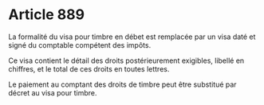 # Article 889

La formalité du visa pour timbre en débet est remplacée par un visa daté et signé du comptable compétent des impôts.

Ce visa contient le détail des droits postérieurement exigibles, libellé en chiffres, et le total de ces droits en toutes
lettres.

Le paiement au comptant des droits de timbre peut être substitué par décret au visa pour timbre.

